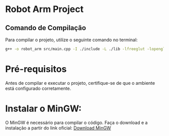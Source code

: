 # Robot Arm Project

## Comando de Compilação
Para compilar o projeto, utilize o seguinte comando no terminal:

```bash
g++ -o robot_arm src/main.cpp -I ./include -L ./lib -lfreeglut -lopengl32 -lglu32
```

# Pré-requisitos
Antes de compilar e executar o projeto, certifique-se de que o ambiente está configurado corretamente.

# Instalar o MinGW:
O MinGW é necessário para compilar o código.
Faça o download e a instalação a partir do link oficial:
[Download MinGW](https://sourceforge.net/projects/mingw/)
